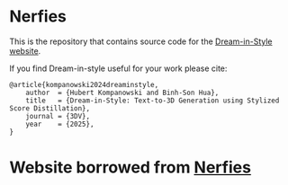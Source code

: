 # Nerfies

This is the repository that contains source code for the [Dream-in-Style website](https://dream-in-style.github.io/).

If you find Dream-in-style useful for your work please cite:
```
@article{kompanowski2024dreaminstyle,
    author  = {Hubert Kompanowski and Binh-Son Hua},
    title   = {Dream-in-Style: Text-to-3D Generation using Stylized Score Distillation},
    journal = {3DV},
    year    = {2025},
}
```

# Website borrowed from [Nerfies](https://nerfies.github.io/)
